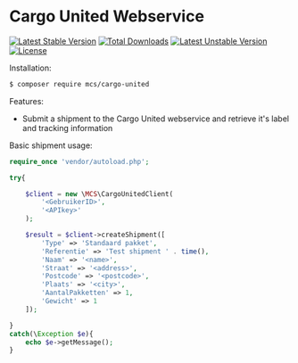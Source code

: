 # Cargo United Webservice
[![Latest Stable Version](https://poser.pugx.org/mcs/cargo-united/v/stable)](https://packagist.org/packages/mcs/cargo-united) [![Total Downloads](https://poser.pugx.org/mcs/cargo-united/downloads)](https://packagist.org/packages/mcs/cargo-united) [![Latest Unstable Version](https://poser.pugx.org/mcs/cargo-united/v/unstable)](https://packagist.org/packages/mcs/cargo-united) [![License](https://poser.pugx.org/mcs/cargo-united/license)](https://packagist.org/packages/mcs/cargo-united)

Installation:
```bash
$ composer require mcs/cargo-united
```

Features:
 * Submit a shipment to the Cargo United webservice and retrieve it's label and tracking information

Basic shipment usage:

```php
require_once 'vendor/autoload.php';

try{

    $client = new \MCS\CargoUnitedClient(
        '<GebruikerID>',
        '<APIkey>'
    );

    $result = $client->createShipment([
        'Type' => 'Standaard pakket',
        'Referentie' => 'Test shipment ' . time(),
        'Naam' => '<name>',
        'Straat' => '<address>',
        'Postcode' => '<postcode>',
        'Plaats' => '<city>',
        'AantalPakketten' => 1,
        'Gewicht' => 1
    ]);

}
catch(\Exception $e){
    echo $e->getMessage();    
}

```
